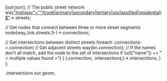 [out:json];
// The public street network
way["highway"~"^(trunk|primary|secondary|tertiary|unclassified|residential)$"](42.6290946,21.1066198,42.6969650,21.2136267)->.streets;

// Get nodes that connect between three or more street segments
node(way_link.streets:3-)->.connections;

// Get intersections between distinct streets
foreach .connections->.connection(
  // Get adjacent streets
  way(bn.connection);
  // If the names don't all match, add the node to the set of intersections
  if (u(t["name"]) == "< multiple values found >") {
    (.connection; .intersections;)->.intersections;
  }
);

.intersections out geom;
